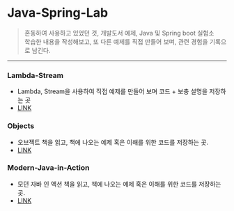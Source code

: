 # Java-Spring-Lab

>혼동하여 사용하고 있었던 것, 개발도서 예제, Java 및 Spring boot 실험소 <br/>
>학습한 내용을 작성해보고, 또 다른 예제를 직접 만들어 보며, 관련 경험을 기록으로 남긴다. <br/>
---

### Lambda-Stream
- Lambda, Stream을 사용하여 직접 예제를 만들어 보며 코드 + 보충 설명을 저장하는 곳
- [LINK](https://github.com/mingseok/Java-Spring-Lab/tree/main/Lambda-Stream)<br/>


### Objects
- 오브젝트 책을 읽고, 책에 나오는 예제 혹은 이해를 위한 코드를 저장하는 곳.
- [LINK](https://github.com/mingseok/Java-Spring-Lab/tree/main/Objects)<br/>


### Modern-Java-in-Action
- 모던 자바 인 액션 책을 읽고, 책에 나오는 예제 혹은 이해를 위한 코드를 저장하는 곳.
- [LINK](https://github.com/mingseok/Java-Spring-Lab/tree/main/Modern-Java-in-Action)<br/>
